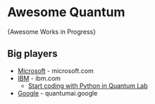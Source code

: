 # Awesome Quantum
{Awesome Works in Progress}

## Big players
* [Microsoft](https://azure.microsoft.com/en-us/solutions/quantum-computing/) - microsoft.com
* [IBM](https://www.ibm.com/quantum-computing/) - ibm.com
  - [Start coding with Python in Quantum Lab](https://quantum-computing.ibm.com/lab)
* [Google](https://quantumai.google/) - quantumai.google

